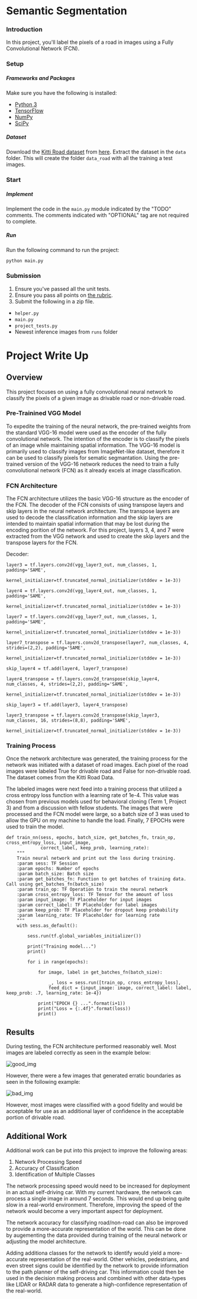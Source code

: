 # Semantic Segmentation
### Introduction
In this project, you'll label the pixels of a road in images using a Fully Convolutional Network (FCN).

### Setup
##### Frameworks and Packages
Make sure you have the following is installed:
 - [Python 3](https://www.python.org/)
 - [TensorFlow](https://www.tensorflow.org/)
 - [NumPy](http://www.numpy.org/)
 - [SciPy](https://www.scipy.org/)
##### Dataset
Download the [Kitti Road dataset](http://www.cvlibs.net/datasets/kitti/eval_road.php) from [here](http://www.cvlibs.net/download.php?file=data_road.zip).  Extract the dataset in the `data` folder.  This will create the folder `data_road` with all the training a test images.

### Start
##### Implement
Implement the code in the `main.py` module indicated by the "TODO" comments.
The comments indicated with "OPTIONAL" tag are not required to complete.
##### Run
Run the following command to run the project:
```
python main.py
```

### Submission
1. Ensure you've passed all the unit tests.
2. Ensure you pass all points on [the rubric](https://review.udacity.com/#!/rubrics/989/view).
3. Submit the following in a zip file.
 - `helper.py`
 - `main.py`
 - `project_tests.py`
 - Newest inference images from `runs` folder

# Project Write Up

## Overview

This project focuses on using a fully convolutional neural network to classify the pixels of a given image as drivable road or non-drivable road. 

### Pre-Trainined VGG Model

To expedite the training of the neural network, the pre-trained weights from the standard VGG-16 model were used as the encoder of the fully convolutional network. The intention of the encoder is to classify the pixels of an image while maintaining spatial information. The VGG-16 model is primarily used to classify images from ImageNet-like dataset, therefore it can be used to classify pixels for sematic segmantation. Using the pre-trained version of the VGG-16 network reduces the need to train a fully convolutional network (FCN) as it already excels at image classification.

### FCN Architecture

The FCN architecture utilizes the basic VGG-16 structure as the encoder of the FCN. The decoder of the FCN consists of using transpose layers and skip layers in the neural network architecture. The transpose layers are used to decode the classification information and the skip layers are intended to maintain spatial information that may be lost during the encoding porition of the network. For this project, layers 3, 4, and 7 were extracted from the VGG network and used to create the skip layers and the transpose layers for the FCN.

Decoder:
```
layer3 = tf.layers.conv2d(vgg_layer3_out, num_classes, 1, padding='SAME',
                          kernel_initializer=tf.truncated_normal_initializer(stddev = 1e-3))

layer4 = tf.layers.conv2d(vgg_layer4_out, num_classes, 1, padding='SAME',
                          kernel_initializer=tf.truncated_normal_initializer(stddev = 1e-3))

layer7 = tf.layers.conv2d(vgg_layer7_out, num_classes, 1, padding='SAME',
                          kernel_initializer=tf.truncated_normal_initializer(stddev = 1e-3))

layer7_transpose = tf.layers.conv2d_transpose(layer7, num_classes, 4, strides=(2,2), padding='SAME',
                                              kernel_initializer=tf.truncated_normal_initializer(stddev = 1e-3))

skip_layer4 = tf.add(layer4, layer7_transpose)

layer4_transpose = tf.layers.conv2d_transpose(skip_layer4, num_classes, 4, strides=(2,2), padding='SAME',
                                              kernel_initializer=tf.truncated_normal_initializer(stddev = 1e-3))

skip_layer3 = tf.add(layer3, layer4_transpose)

layer3_transpose = tf.layers.conv2d_transpose(skip_layer3, num_classes, 16, strides=(8,8), padding='SAME',
                                              kernel_initializer=tf.truncated_normal_initializer(stddev = 1e-3))
```
### Training Process

Once the network architecture was generated, the training process for the network was initiated with a dataset of road images. Each pixel of the road images were labeled True for drivable road and False for non-drivable road. The dataset comes from the Kitti Road Data.

The labeled images were next feed into a training process that utilized a cross entropy loss function with a learning rate of 1e-4. This value was chosen from previous models used for behavioral cloning (Term 1, Project 3) and from a discussion with fellow students. The images that were processed and the FCN model were large, so a batch size of 3 was used to allow the GPU on my machine to handle the load. Finally, 7 EPOCHs were used to train the model.
```
def train_nn(sess, epochs, batch_size, get_batches_fn, train_op, cross_entropy_loss, input_image,
             correct_label, keep_prob, learning_rate):
    """
    Train neural network and print out the loss during training.
    :param sess: TF Session
    :param epochs: Number of epochs
    :param batch_size: Batch size
    :param get_batches_fn: Function to get batches of training data.  Call using get_batches_fn(batch_size)
    :param train_op: TF Operation to train the neural network
    :param cross_entropy_loss: TF Tensor for the amount of loss
    :param input_image: TF Placeholder for input images
    :param correct_label: TF Placeholder for label images
    :param keep_prob: TF Placeholder for dropout keep probability
    :param learning_rate: TF Placeholder for learning rate
    """
    with sess.as_default():

        sess.run(tf.global_variables_initializer())

        print("Training model...")
        print()

        for i in range(epochs):

            for image, label in get_batches_fn(batch_size):

                _, loss = sess.run([train_op, cross_entropy_loss],
                feed_dict = {input_image: image, correct_label: label, keep_prob: .7, learning_rate: 1e-4})

            print("EPOCH {} ...".format(i+1))
            print("Loss = {:.4f}".format(loss))
            print()
```
## Results

During testing, the FCN architecture performed reasonably well. Most images are labeled correctly as seen in the example below:

![good_img](https://github.com/mblomquist/Udacity-SDCND-Term3/blob/master/P2/runs/1504588362.3873236/um_000032.png)

However, there were a few images that generated erratic boundaries as seen in the following example:

![bad_img](https://github.com/mblomquist/Udacity-SDCND-Term3/blob/master/P2/runs/1504588362.3873236/um_000078.png)

However, most images were classified with a good fidelity and would be acceptable for use as an additional layer of confidence in the acceptable portion of drivable road.

## Additional Work

Additional work can be put into this project to improve the following areas:

1. Network Processing Speed
2. Accuracy of Classification
3. Identification of Multiple Classes

The network processing speed would need to be increased for deployment in an actual self-driving car. With my current hardware, the network can process a single image in around 7 seconds. This would end up being quite slow in a real-world environment. Therefore, improving the speed of the network would become a very important aspect for deployment.

The network accuracy for classifying road/non-road can also be improved to provide a more-accurate representation of the world. This can be done by augementing the data provided during training of the neural network or adjusting the model architecture. 

Adding additiona classes for the network to identify would yield a more-accurate representation of the real-world. Other vehicles, pedestrians, and even street signs could be identified by the network to provide information to the path planner of the self-driving car. This information could then be used in the decision making process and combined with other data-types like LIDAR or RADAR data to generate a high-confidence representation of the real-world.
